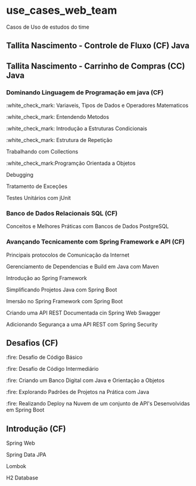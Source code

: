 # use_cases_web_team
Casos de Uso de estudos do time


## Tallita Nascimento - Controle de Fluxo (CF) Java
## Tallita Nascimento - Carrinho de Compras (CC) Java

### Dominando Linguagem de Programação em java (CF)
<p>:white_check_mark: Variaveis, Tipos de Dados e Operadores Matematicos 
<p>:white_check_mark: Entendendo Metodos
<p>:white_check_mark: Introdução a Estruturas Condicionais 
<p>:white_check_mark: Estrutura de Repetição
<p>Trabalhando com Collections
<p>:white_check_mark:Programção Orientada a Objetos
<p>Debugging
<p>Tratamento de Exceções
<p>Testes Unitários com jUnit <br>

### Banco de Dados Relacionais SQL (CF)
<p>Conceitos e Melhores Práticas com Bancos de Dados PostgreSQL <br>

### Avançando Tecnicamente com Spring Framework e API (CF)
<p>Principais protocolos de Comunicação da Internet
<p>Gerenciamento de Dependencias e Build em Java com Maven
<p>Introdução ao Spring Framework
<p>Simplificando Projetos Java com Spring Boot
<p>Imersão no Spring Framework com Spring Boot
<p>Criando uma API REST Documentada cin Spring Web Swagger
<p>Adicionando Segurança a uma API REST com Spring Security <br>

## Desafios (CF)
<p>:fire: Desafio de Código Básico
<p>:fire: Desafio de Código Intermediário 
<p>:fire: Criando um Banco Digital com Java e Orientação a Objetos
<p>:fire: Explorando Padrões de Projetos na Prática com Java
<p>:fire: Realizando Deploy na Nuvem de um conjunto de API's Desenvolvidas em Spring Boot


## Introdução (CF)
<p>Spring Web
<p>Spring Data JPA
<p>Lombok
<p>H2 Database
